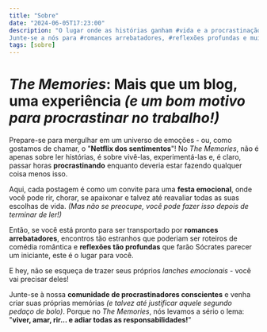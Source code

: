 ```yaml
---
title: "Sobre"
date: "2024-06-05T17:23:00"
description: "O lugar onde as histórias ganham #vida e a procrastinação é permitida! 💻📖 
Junte-se a nós para #romances arrebatadores, #reflexões profundas e muitos risos. Venha para a festa emocional!"
tags: [sobre]
---
```


# *The Memories*: Mais que um blog, uma experiência *(e um bom motivo para procrastinar no trabalho!)*

Prepare-se para mergulhar em um universo de emoções - ou, como gostamos de chamar, o "**Netflix dos sentimentos**"! No *The Memories*, não é apenas sobre ler histórias, é sobre vivê-las, experimentá-las e, é claro, passar horas **procrastinando** enquanto deveria estar fazendo qualquer coisa menos isso.

Aqui, cada postagem é como um convite para uma **festa emocional**, onde você pode rir, chorar, se apaixonar e talvez até reavaliar todas as suas escolhas de vida. *(Mas não se preocupe, você pode fazer isso depois de terminar de ler!)*

Então, se você está pronto para ser transportado por **romances arrebatadores**, encontros tão estranhos que poderiam ser roteiros de comédia romântica e **reflexões tão profundas** que farão Sócrates parecer um iniciante, este é o lugar para você.

E hey, não se esqueça de trazer seus próprios *lanches emocionais* - você vai precisar deles!

Junte-se à nossa **comunidade de procrastinadores conscientes** e venha criar suas próprias memórias *(e talvez até justificar aquele segundo pedaço de bolo)*. Porque no *The Memories*, nós levamos a sério o lema: "**viver, amar, rir... e adiar todas as responsabilidades!**"
